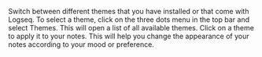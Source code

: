 Switch between different themes that you have installed or that come with Logseq. To select a theme, click on the three dots menu in the top bar and select Themes. This will open a list of all available themes. Click on a theme to apply it to your notes. This will help you change the appearance of your notes according to your mood or preference.